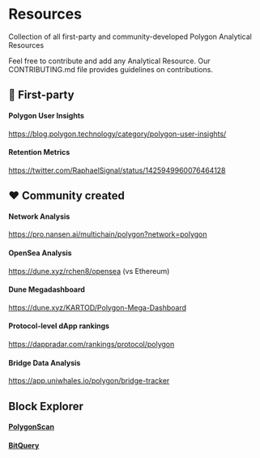 # Resources
Collection of all first-party and community-developed Polygon Analytical Resources

Feel free to contribute and add any Analytical Resource. Our CONTRIBUTING.md file provides guidelines on contributions.

## 📅 First-party 
#### Polygon User Insights
https://blog.polygon.technology/category/polygon-user-insights/

#### Retention Metrics 
https://twitter.com/RaphaelSignal/status/1425949960076464128


## ❤️ Community created

#### Network Analysis
https://pro.nansen.ai/multichain/polygon?network=polygon

#### OpenSea Analysis 
https://dune.xyz/rchen8/opensea (vs Ethereum)

#### Dune Megadashboard
https://dune.xyz/KARTOD/Polygon-Mega-Dashboard

#### Protocol-level dApp rankings
https://dappradar.com/rankings/protocol/polygon 

#### Bridge Data Analysis
https://app.uniwhales.io/polygon/bridge-tracker


## Block Explorer

#### [PolygonScan](https://polygonscan.com)

#### [BitQuery](https://explorer.bitquery.io/matic)
